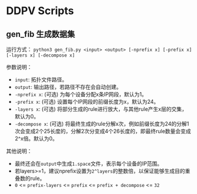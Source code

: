 # DDPV Scripts


## gen_fib 生成数据集

运行方式： ```python3 gen_fib.py <input> <output> [-nprefix x] [-prefix x] [-layers x] [-decompose x]```

参数说明：
- `input`: 拓扑文件路径。
- `output`: 输出路径，若路径不存在会自动创建。
- `-nprefix x`: (可选) 为每个设备分配x条IP网段，默认为1。
- `-prefix x`: (可选) 设置每个IP网段的前缀长度为x，默认为24。
- `-layers x`: (可选) 将部分生成的rule进行放大，与其他rule产生x层的交集，默认为0。
- `-decompose x`: (可选) 将最终生成的rule分解x次，例如前缀长度为24的分解1次会变成2个25长度的，分解2次分变成4个26长度的，即最终rule数量会变成2^x倍。默认为0。

其他说明：
- 最终还会在`output`中生成`1.space`文件，表示每个设备的IP范围。
- 若layers>=1，建议nprefix设置为`2^layers`的整数倍，以保证能够生成目的重叠数的rule。
- `0` <= `prefix-layers` <= `prefix` <= `prefix + decompose` <= `32`